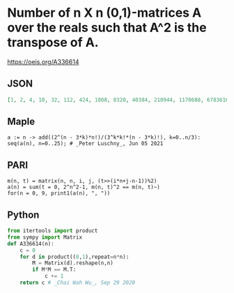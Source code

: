 # Number of n X n \(0,1\)\-matrices A over the reals such that A^2 is the transpose of A\.
https://oeis.org/A336614
## JSON
```JSON
[1, 2, 4, 10, 32, 112, 424, 1808, 8320, 40384, 210944, 1170688, 6783616, 41411840, 265451008, 1765520128, 12227526656, 88163295232, 656548065280, 5054719287296, 40261285543936, 330010835894272, 2783003772452864, 24166721466204160, 215318925894909952, 1966855934183800832]
```
## Maple
```Maple
a := n -> add((2^(n - 3*k)*n!)/(3^k*k!*(n - 3*k)!), k=0..n/3):
seq(a(n), n=0..25); # _Peter Luschny_, Jun 05 2021
```
## PARI
```PARI
m(n, t) = matrix(n, n, i, j, (t>>(i*n+j-n-1))%2)
a(n) = sum(t = 0, 2^n^2-1, m(n, t)^2 == m(n, t)~)
for(n = 0, 9, print1(a(n), ", "))
```
## Python
```Python
from itertools import product
from sympy import Matrix
def A336614(n):
    c = 0
    for d in product((0,1),repeat=n*n):
        M = Matrix(d).reshape(n,n)
        if M*M == M.T:
            c += 1
    return c # _Chai Wah Wu_, Sep 29 2020
```
